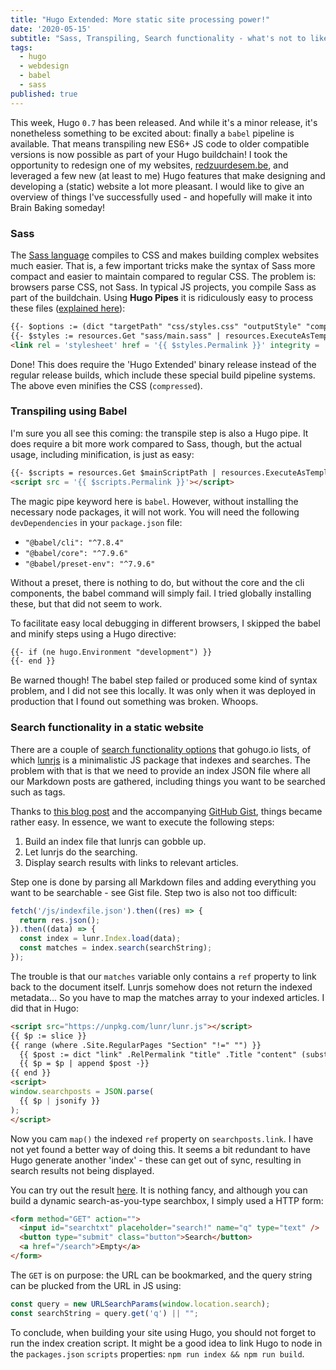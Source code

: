 ```yaml
---
title: "Hugo Extended: More static site processing power!"
date: '2020-05-15'
subtitle: "Sass, Transpiling, Search functionality - what's not to like?"
tags:
  - hugo
  - webdesign
  - babel
  - sass
published: true
---
```


This week, Hugo `0.7` has been released. And while it's a minor release, it's nonetheless something to be excited about: finally a `babel` pipeline is available. That means transpiling new ES6+ JS code to older compatible versions is now possible as part of your Hugo buildchain! I took the opportunity to redesign one of my websites, [redzuurdesem.be](https://redzuurdesem.be), and leveraged a few new (at least to me) Hugo features that make designing and developing a (static) website a lot more pleasant. I would like to give an overview of things I've successfully used - and hopefully will make it into Brain Baking someday! 

### Sass

The [Sass language](https://sass-lang.com/guide) compiles to CSS and makes building complex websites much easier. That is, a few important tricks make the syntax of Sass more compact and easier to maintain compared to regular CSS. The problem is: browsers parse CSS, not Sass. In typical JS projects, you compile Sass as part of the buildchain. Using **Hugo Pipes** it is ridiculously easy to process these files ([explained here](https://gohugo.io/hugo-pipes/scss-sass/)):

```html
{{- $options := (dict "targetPath" "css/styles.css" "outputStyle" "compressed" "enableSourceMap" "true") -}}
{{- $styles := resources.Get "sass/main.sass" | resources.ExecuteAsTemplate "main.sass" . | resources.ToCSS $options | resources.Fingerprint "sha512" }}
<link rel = 'stylesheet' href = '{{ $styles.Permalink }}' integrity = '{{ $styles.Data.Integrity }}'>
```

Done! This does require the 'Hugo Extended' binary release instead of the regular release builds, which include these special build pipeline systems. The above even minifies the CSS (`compressed`). 

### Transpiling using Babel

I'm sure you all see this coming: the transpile step is also a Hugo pipe. It does require a bit more work compared to Sass, though, but the actual usage, including minification, is just as easy:

```html
{{- $scripts = resources.Get $mainScriptPath | resources.ExecuteAsTemplate $mainScriptPath . | babel | resources.Minify | resources.Fingerprint "sha512" }}
<script src = '{{ $scripts.Permalink }}'></script>
```

The magic pipe keyword here is `babel`. However, without installing the necessary node packages, it will not work. You will need the following `devDependencies` in your `package.json` file:

- `"@babel/cli": "^7.8.4"`
- `"@babel/core": "^7.9.6"`
- `"@babel/preset-env": "^7.9.6"`

Without a preset, there is nothing to do, but without the core and the cli components, the babel command will simply fail. I tried globally installing these, but that did not seem to work. 

To facilitate easy local debugging in different browsers, I skipped the babel and minify steps using a Hugo directive:

```html
{{- if (ne hugo.Environment "development") }}
{{- end }}
```

Be warned though! The babel step failed or produced some kind of syntax problem, and I did not see this locally. It was only when it was deployed in production that I found out something was broken. Whoops. 

### Search functionality in a static website

There are a couple of [search functionality options](https://gohugo.io/tools/search/) that gohugo.io lists, of which [lunrjs](lunrjs.com) is a minimalistic JS package that indexes and searches. The problem with that is that we need to provide an index JSON file where all our Markdown posts are gathered, including things you want to be searched such as tags. 

Thanks to [this blog post](https://codewithhugo.com/hugo-lunrjs-search-index/) and the accompanying [GitHub Gist](https://gist.github.com/HugoDF/aac2e529f79cf90d2050d7183571684b), things became rather easy. In essence, we want to execute the following steps:

1. Build an index file that lunrjs can gobble up.
2. Let lunrjs do the searching.
3. Display search results with links to relevant articles.

Step one is done by parsing all Markdown files and adding everything you want to be searchable - see Gist file. Step two is also not too difficult:

```javascript
fetch('/js/indexfile.json').then((res) => {
  return res.json();
}).then((data) => {
  const index = lunr.Index.load(data);
  const matches = index.search(searchString);
});
```

The trouble is that our `matches` variable only contains a `ref` property to link back to the document itself. Lunrjs somehow does not return the indexed metadata... So you have to map the matches array to your indexed articles. I did that in Hugo:

```html
<script src="https://unpkg.com/lunr/lunr.js"></script>
{{ $p := slice }}
{{ range (where .Site.RegularPages "Section" "!=" "") }}
  {{ $post := dict "link" .RelPermalink "title" .Title "content" (substr .Plain 0 200) -}}
  {{ $p = $p | append $post -}}
{{ end }}
<script>
window.searchposts = JSON.parse(
  {{ $p | jsonify }}
);
</script>
```

Now you cam `map()` the indexed `ref` property on `searchposts.link`. I have not yet found a better way of doing this. It seems a bit redundant to have Hugo generate another 'index' - these can get out of sync, resulting in search results not being displayed. 

You can try out the result [here](https://redzuurdesem.be/zoeken/). It is nothing fancy, and although you can build a dynamic search-as-you-type searchbox, I simply used a HTTP form:

```html
<form method="GET" action="">
  <input id="searchtxt" placeholder="search!" name="q" type="text" />
  <button type="submit" class="button">Search</button>
  <a href="/search">Empty</a>
</form>
```

The `GET` is on purpose: the URL can be bookmarked, and the query string can be plucked from the URL in JS using:

```javascript
const query = new URLSearchParams(window.location.search);
const searchString = query.get('q') || "";
```

To conclude, when building your site using Hugo, you should not forget to run the index creation script. It might be a good idea to link Hugo to node in the `packages.json` `scripts` properties: `npm run index && npm run build`.